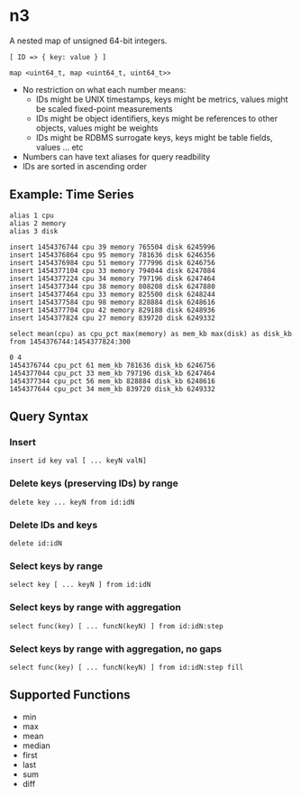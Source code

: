 # n3

A nested map of unsigned 64-bit integers.

    [ ID => { key: value } ]

    map <uint64_t, map <uint64_t, uint64_t>>

* No restriction on what each number means:
    * IDs might be UNIX timestamps, keys might be metrics, values might be scaled fixed-point measurements
    * IDs might be object identifiers, keys might be references to other objects, values might be weights
    * IDs might be RDBMS surrogate keys, keys might be table fields, values ... etc
* Numbers can have text aliases for query readbility
* IDs are sorted in ascending order

## Example: Time Series

    alias 1 cpu
    alias 2 memory
    alias 3 disk

    insert 1454376744 cpu 39 memory 765504 disk 6245996
    insert 1454376864 cpu 95 memory 781636 disk 6246356
    insert 1454376984 cpu 51 memory 777996 disk 6246756
    insert 1454377104 cpu 33 memory 794044 disk 6247084
    insert 1454377224 cpu 34 memory 797196 disk 6247464
    insert 1454377344 cpu 38 memory 808208 disk 6247880
    insert 1454377464 cpu 33 memory 825500 disk 6248244
    insert 1454377584 cpu 98 memory 828884 disk 6248616
    insert 1454377704 cpu 42 memory 829188 disk 6248936
    insert 1454377824 cpu 27 memory 839720 disk 6249332

    select mean(cpu) as cpu_pct max(memory) as mem_kb max(disk) as disk_kb from 1454376744:1454377824:300

    0 4
    1454376744 cpu_pct 61 mem_kb 781636 disk_kb 6246756
    1454377044 cpu_pct 33 mem_kb 797196 disk_kb 6247464
    1454377344 cpu_pct 56 mem_kb 828884 disk_kb 6248616
    1454377644 cpu_pct 34 mem_kb 839720 disk_kb 6249332

## Query Syntax

### Insert

    insert id key val [ ... keyN valN]

### Delete keys (preserving IDs) by range

    delete key ... keyN from id:idN

### Delete IDs and keys

    delete id:idN

### Select keys by range

    select key [ ... keyN ] from id:idN

### Select keys by range with aggregation

    select func(key) [ ... funcN(keyN) ] from id:idN:step

### Select keys by range with aggregation, no gaps

    select func(key) [ ... funcN(keyN) ] from id:idN:step fill

## Supported Functions

* min
* max
* mean
* median
* first
* last
* sum
* diff
